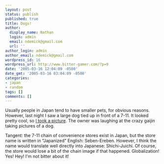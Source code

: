 ```yaml
---
layout: post
status: publish
published: true
title: Dogs!
author:
  display_name: Nathan
  login: admin
  email: ndemick@gmail.com
  url: ''
author_login: admin
author_email: ndemick@gmail.com
wordpress_id: 16
wordpress_url: http://www.bitter-gamer.com/?p=9
date: '2005-03-16 12:04:09 -0500'
date_gmt: '2005-03-16 03:04:09 -0500'
categories:
- japan
- random
tags: []
comments: []
---
```

<p>Usually people in Japan tend to have smaller pets, for obvious reasons. However, last night I saw a large dog tied up in front of a 7-11. It looked pretty cool, so <a href="http://www.bitter-gamer.com/images/more_japan/doggie.jpg">I took a picture</a>. The owner was laughing at the crazy gaijin taking pictures of a dog.</p>
<p>Tangent: the 7-11 chain of convenience stores exist in Japan, but the store name is written in "Japanized" English: Seben-Ereben. However, I think the name would translate well directly into Japanese: Shichi-Juichi. Of course, the store would lose a bit of the chain image if that happened. Globalization! Yes! Hey! I'm not bitter about it!</p>
